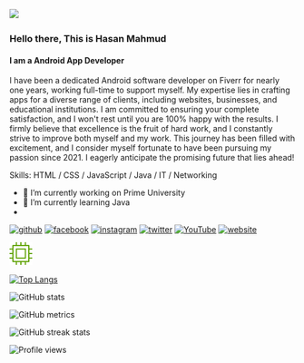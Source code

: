 ![](https://mdhasanmahmud.000webhostapp.com/githubprofile/playwithandroid.jpg)

### Hello there, This is Hasan Mahmud 
#### I am a Android App Developer

I have been a dedicated Android software developer on Fiverr for nearly one years, working full-time to support myself. My expertise lies in crafting apps for a diverse range of clients, including websites, businesses, and educational institutions. I am committed to ensuring your complete satisfaction, and I won't rest until you are 100% happy with the results. I firmly believe that excellence is the fruit of hard work, and I constantly strive to improve both myself and my work. This journey has been filled with excitement, and I consider myself fortunate to have been pursuing my passion since 2021. I eagerly anticipate the promising future that lies ahead!

Skills:  HTML / CSS / JavaScript / Java / IT / Networking

- 🔭 I’m currently working on Prime University 
- 🌱 I’m currently learning Java 
- 

[<img src='https://cdn.jsdelivr.net/npm/simple-icons@3.0.1/icons/github.svg' alt='github' height='40'>](https://github.com/AppBondTech)  [<img src='https://cdn.jsdelivr.net/npm/simple-icons@3.0.1/icons/facebook.svg' alt='facebook' height='40'>](https://www.facebook.com/ShopnolokAtikul)  [<img src='https://cdn.jsdelivr.net/npm/simple-icons@3.0.1/icons/instagram.svg' alt='instagram' height='40'>](https://www.instagram.com/shopnolokatikul/)  [<img src='https://cdn.jsdelivr.net/npm/simple-icons@3.0.1/icons/twitter.svg' alt='twitter' height='40'>](https://twitter.com/shopnolokatikul)  [<img src='https://cdn.jsdelivr.net/npm/simple-icons@3.0.1/icons/youtube.svg' alt='YouTube' height='40'>](https://www.youtube.com/channel/AwesomeDesigner)  [<img src='https://cdn.jsdelivr.net/npm/simple-icons@3.0.1/icons/icloud.svg' alt='website' height='40'>](https://www.bdtopcoder.xyz/)  

<a href='https://docs.github.com/en/developers'><img src='https://raw.githubusercontent.com/acervenky/animated-github-badges/master/assets/devbadge.gif' width='40' height='40'></a> 

[![Top Langs](https://github-readme-stats.vercel.app/api/top-langs/?username=AtikulSoftware)](https://github.com/anuraghazra/github-readme-stats)

![GitHub stats](https://github-readme-stats.vercel.app/api?username=AtikulSoftware&show_icons=true)  

![GitHub metrics](https://metrics.lecoq.io/AtikulSoftware)  

![GitHub streak stats](https://github-readme-streak-stats.herokuapp.com/?user=AtikulSoftware)  

![Profile views](https://gpvc.arturio.dev/AtikulSoftware)  
